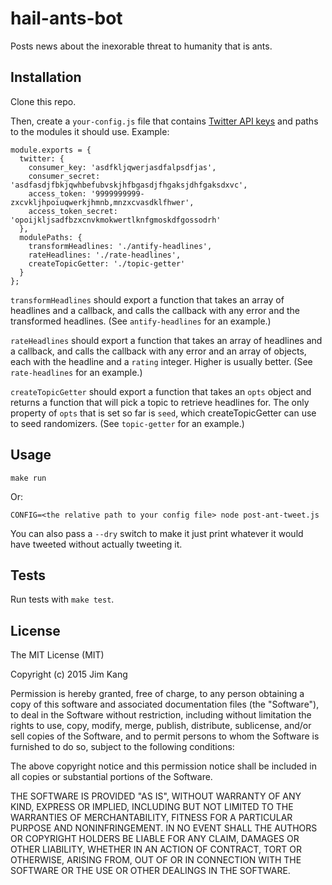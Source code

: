 hail-ants-bot
=============

Posts news about the inexorable threat to humanity that is ants.

Installation
------------

Clone this repo.

Then, create a `your-config.js` file that contains [Twitter API keys](https://gist.github.com/jimkang/34d16247b40097d8cace) and paths to the modules it should use. Example:

    module.exports = {
      twitter: {
        consumer_key: 'asdfkljqwerjasdfalpsdfjas',
        consumer_secret: 'asdfasdjfbkjqwhbefubvskjhfbgasdjfhgaksjdhfgaksdxvc',
        access_token: '9999999999-zxcvkljhpoiuqwerkjhmnb,mnzxcvasdklfhwer',
        access_token_secret: 'opoijkljsadfbzxcnvkmokwertlknfgmoskdfgossodrh'
      },
      modulePaths: {
        transformHeadlines: './antify-headlines',
        rateHeadlines: './rate-headlines',
        createTopicGetter: './topic-getter'
      }
    };


`transformHeadlines` should export a function that takes an array of headlines and a callback, and calls the callback with any error and the transformed headlines. (See `antify-headlines` for an example.)

`rateHeadlines` should export a function that takes an array of headlines and a callback, and calls the callback with any error and an array of objects, each with the headline and a `rating` integer. Higher is usually better. (See `rate-headlines` for an example.)

`createTopicGetter` should export a function that takes an `opts` object and returns a function that will pick a topic to retrieve headlines for. The only property of `opts` that is set so far is `seed`, which createTopicGetter can use to seed randomizers. (See `topic-getter` for an example.)

Usage
-----

    make run

Or:

    CONFIG=<the relative path to your config file> node post-ant-tweet.js

You can also pass a `--dry` switch to make it just print whatever it would have tweeted without actually tweeting it.

Tests
-----

Run tests with `make test`.

License
-------

The MIT License (MIT)

Copyright (c) 2015 Jim Kang

Permission is hereby granted, free of charge, to any person obtaining a copy
of this software and associated documentation files (the "Software"), to deal
in the Software without restriction, including without limitation the rights
to use, copy, modify, merge, publish, distribute, sublicense, and/or sell
copies of the Software, and to permit persons to whom the Software is
furnished to do so, subject to the following conditions:

The above copyright notice and this permission notice shall be included in
all copies or substantial portions of the Software.

THE SOFTWARE IS PROVIDED "AS IS", WITHOUT WARRANTY OF ANY KIND, EXPRESS OR
IMPLIED, INCLUDING BUT NOT LIMITED TO THE WARRANTIES OF MERCHANTABILITY,
FITNESS FOR A PARTICULAR PURPOSE AND NONINFRINGEMENT. IN NO EVENT SHALL THE
AUTHORS OR COPYRIGHT HOLDERS BE LIABLE FOR ANY CLAIM, DAMAGES OR OTHER
LIABILITY, WHETHER IN AN ACTION OF CONTRACT, TORT OR OTHERWISE, ARISING FROM,
OUT OF OR IN CONNECTION WITH THE SOFTWARE OR THE USE OR OTHER DEALINGS IN
THE SOFTWARE.
